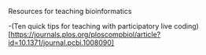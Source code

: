 Resources for teaching bioinformatics 


-(Ten quick tips for teaching with participatory live coding)[https://journals.plos.org/ploscompbiol/article?id=10.1371/journal.pcbi.1008090]
